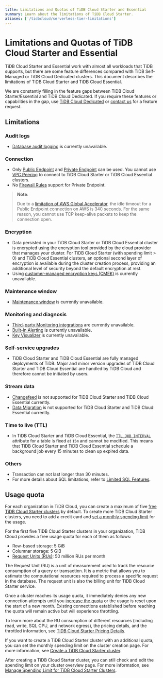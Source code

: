 ```yaml
---
title: Limitations and Quotas of TiDB Cloud Starter and Essential
summary: Learn about the limitations of TiDB Cloud Starter.
aliases: ['/tidbcloud/serverless-tier-limitations']
---
```


# Limitations and Quotas of TiDB Cloud Starter and Essential

<!-- markdownlint-disable MD026 -->

TiDB Cloud Starter and Essential work with almost all workloads that TiDB supports, but there are some feature differences compared with TiDB Self-Managed or TiDB Cloud Dedicated clusters. This document describes the limitations of TiDB Cloud Starter and TiDB Cloud Essential.

We are constantly filling in the feature gaps between TiDB Cloud Starter/Essential and TiDB Cloud Dedicated. If you require these features or capabilities in the gap, use [TiDB Cloud Dedicated](/tidb-cloud/select-cluster-tier.md#tidb-cloud-dedicated) or [contact us](https://www.pingcap.com/contact-us/?from=en) for a feature request.

## Limitations

### Audit logs

- [Database audit logging](/tidb-cloud/tidb-cloud-auditing.md) is currently unavailable.

### Connection

- Only [Public Endpoint](/tidb-cloud/connect-via-standard-connection-serverless.md) and [Private Endpoint](/tidb-cloud/set-up-private-endpoint-connections-serverless.md) can be used. You cannot use [VPC Peering](/tidb-cloud/set-up-vpc-peering-connections.md) to connect to TiDB Cloud Starter or TiDB Cloud Essential clusters.
- No [Firewall Rules](/tidb-cloud/configure-serverless-firewall-rules-for-public-endpoints.md) support for Private Endpoint.

> **Note:**
>
> Due to a [limitation of AWS Global Accelerator](https://docs.aws.amazon.com/global-accelerator/latest/dg/introduction-how-it-works.html#about-idle-timeout), the idle timeout for a Public Endpoint connection on AWS is 340 seconds. For the same reason, you cannot use TCP keep-alive packets to keep the connection open.

### Encryption

- Data persisted in your TiDB Cloud Starter or TiDB Cloud Essential cluster is encrypted using the encryption tool provided by the cloud provider that manages your cluster. For TiDB Cloud Starter (with spending limit > 0) and TiDB Cloud Essential clusters, an optional second layer of encryption is available during the cluster creation process, providing an additional level of security beyond the default encryption at rest.
- Using [customer-managed encryption keys (CMEK)](/tidb-cloud/tidb-cloud-encrypt-cmek-aws.md) is currently unavailable.

### Maintenance window

- [Maintenance window](/tidb-cloud/configure-maintenance-window.md) is currently unavailable.

### Monitoring and diagnosis

- [Third-party Monitoring integrations](/tidb-cloud/third-party-monitoring-integrations.md) are currently unavailable.
- [Built-in Alerting](/tidb-cloud/monitor-built-in-alerting.md) is currently unavailable.
- [Key Visualizer](/tidb-cloud/tune-performance.md#key-visualizer) is currently unavailable.

### Self-service upgrades

- TiDB Cloud Starter and TiDB Cloud Essential are fully managed deployments of TiDB. Major and minor version upgrades of TiDB Cloud Starter and TiDB Cloud Essential are handled by TiDB Cloud and therefore cannot be initiated by users.

### Stream data

- [Changefeed](/tidb-cloud/changefeed-overview.md) is not supported for TiDB Cloud Starter and TiDB Cloud Essential currently.
- [Data Migration](/tidb-cloud/migrate-from-mysql-using-data-migration.md) is not supported for TiDB Cloud Starter and TiDB Cloud Essential currently.

### Time to live (TTL)

- In TiDB Cloud Starter and TiDB Cloud Essential, the [`TTL_JOB_INTERVAL`](/time-to-live.md#ttl-job) attribute for a table is fixed at `15m` and cannot be modified. This means that TiDB Cloud Starter and TiDB Cloud Essential schedule a background job every 15 minutes to clean up expired data.

### Others

- Transaction can not last longer than 30 minutes.
- For more details about SQL limitations, refer to [Limited SQL Features](/tidb-cloud/limited-sql-features.md).

## Usage quota

For each organization in TiDB Cloud, you can create a maximum of five [free TiDB Cloud Starter clusters](/tidb-cloud/select-cluster-tier.md#starter) by default. To create more TiDB Cloud Starter clusters, you need to add a credit card and [set a monthly spending limit](/tidb-cloud/manage-serverless-spend-limit.md) for the usage.

For the first five TiDB Cloud Starter clusters in your organization, TiDB Cloud provides a free usage quota for each of them as follows:

- Row-based storage: 5 GiB
- Columnar storage: 5 GiB
- [Request Units (RUs)](/tidb-cloud/tidb-cloud-glossary.md#request-unit): 50 million RUs per month

The Request Unit (RU) is a unit of measurement used to track the resource consumption of a query or transaction. It is a metric that allows you to estimate the computational resources required to process a specific request in the database. The request unit is also the billing unit for TiDB Cloud Starter service.

Once a cluster reaches its usage quota, it immediately denies any new connection attempts until you [increase the quota](/tidb-cloud/manage-serverless-spend-limit.md#update-spending-limit) or the usage is reset upon the start of a new month. Existing connections established before reaching the quota will remain active but will experience throttling.

To learn more about the RU consumption of different resources (including read, write, SQL CPU, and network egress), the pricing details, and the throttled information, see [TiDB Cloud Starter Pricing Details](https://www.pingcap.com/tidb-cloud-starter-pricing-details/).

If you want to create a TiDB Cloud Starter cluster with an additional quota, you can set the monthly spending limit on the cluster creation page. For more information, see [Create a TiDB Cloud Starter cluster](/tidb-cloud/create-tidb-cluster-serverless.md).

After creating a TiDB Cloud Starter cluster, you can still check and edit the spending limit on your cluster overview page. For more information, see [Manage Spending Limit for TiDB Cloud Starter Clusters](/tidb-cloud/manage-serverless-spend-limit.md).
